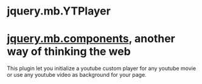 **jquery.mb.YTPlayer**
================================

[jquery.mb.components](http://pupunzi.com/), another way of thinking the web
================================

This plugin let you initialize a youtube custom player for any youtube movie or use any youtube video as background for your page.